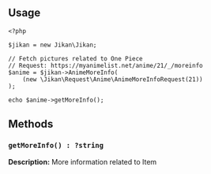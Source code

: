 ## Usage
```
<?php

$jikan = new Jikan\Jikan;

// Fetch pictures related to One Piece
// Request: https://myanimelist.net/anime/21/_/moreinfo
$anime = $jikan->AnimeMoreInfo(
    (new \Jikan\Request\Anime\AnimeMoreInfoRequest(21))
);

echo $anime->getMoreInfo();
```

## Methods
### `getMoreInfo() : ?string`
**Description:** More information related to Item